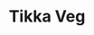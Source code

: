 ---
title: 'Tikka Veg'
type: 'Veg'
description: 'Lorem ipsum dolor sit amet consectetur adipisicing elit. Obcaecati sint cumque voluptatem cupiditate odit corporis.'
price: 79
---